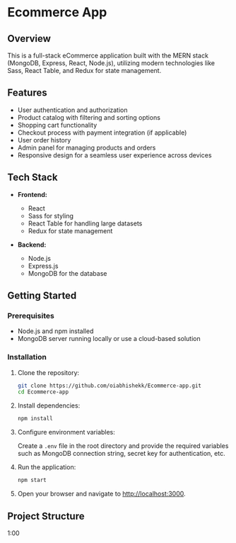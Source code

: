 # Ecommerce App

## Overview

This is a full-stack eCommerce application built with the MERN stack (MongoDB, Express, React, Node.js), utilizing modern technologies like Sass, React Table, and Redux for state management.

## Features

- User authentication and authorization
- Product catalog with filtering and sorting options
- Shopping cart functionality
- Checkout process with payment integration (if applicable)
- User order history
- Admin panel for managing products and orders
- Responsive design for a seamless user experience across devices

## Tech Stack

- **Frontend:**

  - React
  - Sass for styling
  - React Table for handling large datasets
  - Redux for state management

- **Backend:**
  - Node.js
  - Express.js
  - MongoDB for the database

## Getting Started

### Prerequisites

- Node.js and npm installed
- MongoDB server running locally or use a cloud-based solution

### Installation

1. Clone the repository:

   ```bash
   git clone https://github.com/oiabhishekk/Ecommerce-app.git
   cd Ecommerce-app
   ```

2. Install dependencies:

   ```bash
   npm install
   ```

3. Configure environment variables:

   Create a `.env` file in the root directory and provide the required variables such as MongoDB connection string, secret key for authentication, etc.

4. Run the application:

   ```bash
   npm start
   ```

5. Open your browser and navigate to [http://localhost:3000](http://localhost:3000).

## Project Structure
1:00